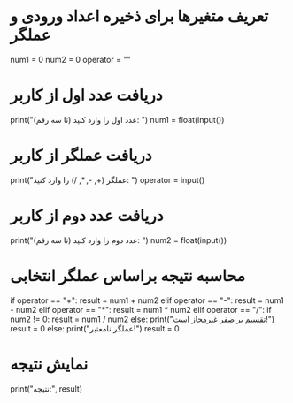 # تعریف متغیرها برای ذخیره اعداد ورودی و عملگر
num1 = 0
num2 = 0
operator = ""

# دریافت عدد اول از کاربر
print("عدد اول را وارد کنید (تا سه رقم): ")
num1 = float(input())

# دریافت عملگر از کاربر
print("عملگر (+, -, *, /) را وارد کنید: ")
operator = input()

# دریافت عدد دوم از کاربر
print("عدد دوم را وارد کنید (تا سه رقم): ")
num2 = float(input())

# محاسبه نتیجه براساس عملگر انتخابی
if operator == "+":
  result = num1 + num2
elif operator == "-":
  result = num1 - num2
elif operator == "*":
  result = num1 * num2
elif operator == "/":
  if num2 != 0:
    result = num1 / num2
  else:
    print("تقسیم بر صفر غیرمجاز است!")
    result = 0
else:
  print("عملگر نامعتبر!")
  result = 0

# نمایش نتیجه
print("نتیجه:", result)
